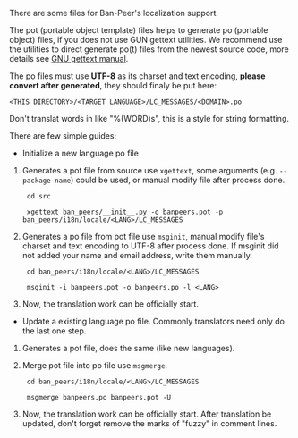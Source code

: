 There are some files for Ban-Peer's localization support.

The pot (portable object template) files helps to generate po (portable object)
files, if you does not use GUN gettext utilities. We recommend use the utilities
to direct generate po(t) files from the newest source code, more details see
[GNU gettext manual](https://www.gnu.org/software/gettext/manual/).

The po files must use **UTF-8** as its charset and text encoding, **please
convert after generated**, they should finaly be put here:

    <THIS DIRECTORY>/<TARGET LANGUAGE>/LC_MESSAGES/<DOMAIN>.po

Don't translat words in like "%(WORD)s", this is a style for string formatting.

There are few simple guides:

- Initialize a new language po file

1. Generates a pot file from source use `xgettext`, some arguments (e.g.
   `--package-name`) could be used, or manual modify file after process done.

        cd src

        xgettext ban_peers/__init__.py -o banpeers.pot -p ban_peers/i18n/locale/<LANG>/LC_MESSAGES

1. Generates a po file from pot file use `msginit`, manual modify file's
   charset and text encoding to UTF-8 after process done. If msginit did not
   added your name and email address, write them manually.

        cd ban_peers/i18n/locale/<LANG>/LC_MESSAGES

        msginit -i banpeers.pot -o banpeers.po -l <LANG>

1. Now, the translation work can be officially start.

- Update a existing language po file. Commonly translators need only do the last
  one step.

1. Generates a pot file, does the same (like new languages).

1. Merge pot file into po file use `msgmerge`.

        cd ban_peers/i18n/locale/<LANG>/LC_MESSAGES

        msgmerge banpeers.po banpeers.pot -U

1. Now, the translation work can be officially start. After translation be
   updated, don't forget remove the marks of "fuzzy" in comment lines.


